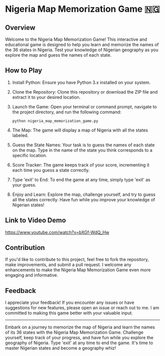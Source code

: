 # Nigeria Map Memorization Game 🇳🇬


## Overview

Welcome to the Nigeria Map Memorization Game! This interactive and educational game is designed to help you learn and memorize the names of the 36 states in Nigeria. Test your knowledge of Nigerian geography as you explore the map and guess the names of each state.

## How to Play

1. Install Python: Ensure you have Python 3.x installed on your system.

2. Clone the Repository: Clone this repository or download the ZIP file and extract it to your desired location.

3. Launch the Game: Open your terminal or command prompt, navigate to the project directory, and run the following command:

   ```
   python nigeria_map_memorization_game.py
   ```

4. The Map: The game will display a map of Nigeria with all the states labeled.

5. Guess the State Names: Your task is to guess the names of each state on the map. Type in the name of the state you think corresponds to a specific location.

6. Score Tracker: The game keeps track of your score, incrementing it each time you guess a state correctly.

7. Type 'exit' to End: To end the game at any time, simply type 'exit' as your guess.

8. Enjoy and Learn: Explore the map, challenge yourself, and try to guess all the states correctly. Have fun while you improve your knowledge of Nigerian states!

## Link to Video Demo

https://www.youtube.com/watch?v=bXGf-WdQ_Hw
## Contribution

If you'd like to contribute to this project, feel free to fork the repository, make improvements, and submit a pull request. I welcome any enhancements to make the Nigeria Map Memorization Game even more engaging and informative.

## Feedback

I appreciate your feedback! If you encounter any issues or have suggestions for new features, please open an issue or reach out to me. I am committed to making this game better with your valuable input.

---
Embark on a journey to memorize the map of Nigeria and learn the names of its 36 states with the Nigeria Map Memorization Game. Challenge yourself, keep track of your progress, and have fun while you explore the geography of Nigeria. Type 'exit' at any time to end the game. It's time to master Nigerian states and become a geography whiz!
